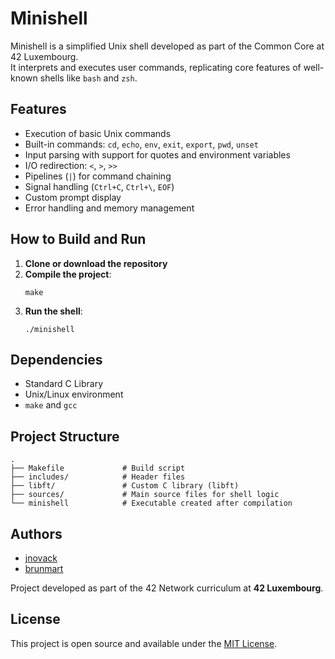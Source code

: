
# Minishell

Minishell is a simplified Unix shell developed as part of the Common Core at 42 Luxembourg.  
It interprets and executes user commands, replicating core features of well-known shells like `bash` and `zsh`.

## Features

- Execution of basic Unix commands
- Built-in commands: `cd`, `echo`, `env`, `exit`, `export`, `pwd`, `unset`
- Input parsing with support for quotes and environment variables
- I/O redirection: `<`, `>`, `>>`
- Pipelines (`|`) for command chaining
- Signal handling (`Ctrl+C`, `Ctrl+\`, `EOF`)
- Custom prompt display
- Error handling and memory management

## How to Build and Run

1. **Clone or download the repository**
2. **Compile the project**:
   ```
   make
   ```
3. **Run the shell**:
   ```
   ./minishell
   ```

## Dependencies

- Standard C Library
- Unix/Linux environment
- `make` and `gcc`

## Project Structure

```
.
├── Makefile             # Build script
├── includes/            # Header files
├── libft/               # Custom C library (libft)
├── sources/             # Main source files for shell logic
└── minishell            # Executable created after compilation
```

## Authors

- [jnovack](https://github.com/jonovackk)
- [brunmart](https://github.com/BMarques21)  

Project developed as part of the 42 Network curriculum at **42 Luxembourg**.

## License

This project is open source and available under the [MIT License](https://opensource.org/licenses/MIT).
